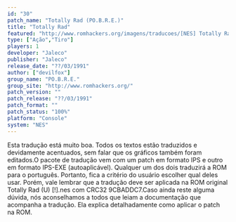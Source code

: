 ```yaml
---
id: "30"
patch_name: "Totally Rad (PO.B.R.E.)"
title: "Totally Rad"
featured: "http://www.romhackers.org/imagens/traducoes/[NES] Totally Rad - POBRE - 1.png"
type: ["Ação","Tiro"]
players: 1
developer: "Jaleco"
publisher: "Jaleco"
release_date: "??/03/1991"
author: ["devilfox"]
group_name: "PO.B.R.E."
group_site: "http://www.romhackers.org/"
patch_version: ""
patch_release: "??/03/1991"
patch_format: ""
patch_status: "100%"
platform: "Console"
system: "NES"
---
```


Esta tradução está muito boa. Todos os textos estão traduzidos e devidamente acentuados, sem falar que os gráficos também foram editados.O pacote de tradução vem com um patch em formato IPS e outro em formato IPS-EXE (autoaplicável). Qualquer um dos dois traduzirá a ROM para o português. Portanto, fica a critério do usuário escolher qual deles usar. Porém, vale lembrar que a tradução deve ser aplicada na ROM original Totally Rad (U) [!].nes com CRC32 9CBADDC7.Caso ainda reste alguma dúvida, nós aconselhamos a todos que leiam a documentação que acompanha a tradução. Ela explica detalhadamente como aplicar o patch na ROM.